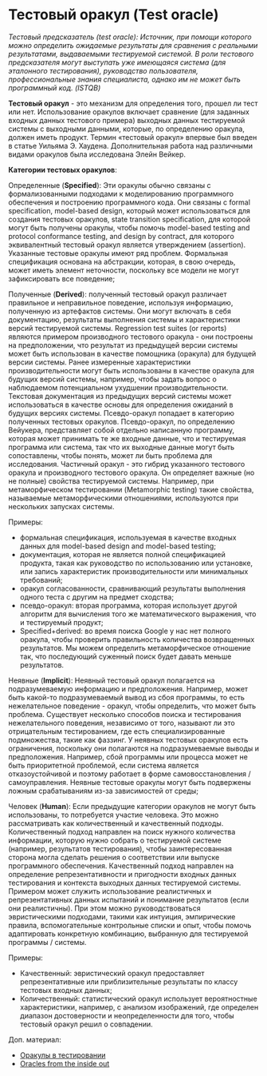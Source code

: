# Тестовый оракул (Test oracle)

_Тестовый предсказатель (test oracle): Источник, при помощи которого можно определить ожидаемые результаты для сравнения с реальными результатами, выдаваемыми тестируемой системой. В роли тестового предсказателя могут выступать уже имеющаяся система (для эталонного тестирования), руководство пользователя, профессиональные знания специалиста, однако им не может быть программный код. (ISTQB)_

**Тестовый оракул** - это механизм для определения того, прошел ли тест или нет. Использование оракулов включает сравнение (для заданных входных данных тестового примера) выходных данных тестируемой системы с выходными данными, которые, по определению оракула, должен иметь продукт. Термин «тестовый оракул» впервые был введен в статье Уильяма Э. Хаудена. Дополнительная работа над различными видами оракулов была исследована Элейн Вейкер.

**Категории тестовых оракулов**:

Определенные (**Specified**): Эти оракулы обычно связаны с формализованными подходами к моделированию программного обеспечения и построению программного кода. Они связаны с formal specification, model-based design, который может использоваться для создания тестовых оракулов, state transition specification, для которой могут быть получены оракулы, чтобы помочь model-based testing and protocol conformance testing, and design by contract, для которого эквивалентный тестовый оракул является утверждением (assertion). Указанные тестовые оракулы имеют ряд проблем. Формальная спецификация основана на абстракции, которая, в свою очередь, может иметь элемент неточности, поскольку все модели не могут зафиксировать все поведение;

Полученные (**Derived**): полученный тестовый оракул различает правильное и неправильное поведение, используя информацию, полученную из артефактов системы. Они могут включать в себя документацию, результаты выполнения системы и характеристики версий тестируемой системы. Regression test suites (or reports) являются примером производного тестового оракула - они построены на предположении, что результат из предыдущей версии системы может быть использован в качестве помощника (оракула) для будущей версии системы. Ранее измеренные характеристики производительности могут быть использованы в качестве оракула для будущих версий системы, например, чтобы задать вопрос о наблюдаемом потенциальном ухудшении производительности. Текстовая документация из предыдущих версий системы может использоваться в качестве основы для определения ожиданий в будущих версиях системы. Псевдо-оракул попадает в категорию полученных тестовых оракулов. Псевдо-оракул, по определению Вейукера, представляет собой отдельно написанную программу, которая может принимать те же входные данные, что и тестируемая программа или система, так что их выходные данные могут быть сопоставлены, чтобы понять, может ли быть проблема для исследования. Частичный оракул - это гибрид указанного тестового оракула и производного тестового оракула. Он определяет важные (но не полные) свойства тестируемой системы. Например, при метаморфическом тестировании (Metamorphic testing) такие свойства, называемые метаморфическими отношениями, используются при нескольких запусках системы.

Примеры:

* формальная спецификация, используемая в качестве входных данных для model-based design and model-based testing;
* документация, которая не является полной спецификацией продукта, такая как руководство по использованию или установке, или запись характеристик производительности или минимальных требований;
* оракул согласованности, сравнивающий результаты выполнения одного теста с другим на предмет сходства;
* псевдо-оракул: вторая программа, которая использует другой алгоритм для вычисления того же математического выражения, что и тестируемый продукт;
* Specified+derived: во время поиска Google у нас нет полного оракула, чтобы проверить правильность количества возвращенных результатов. Мы можем определить метаморфическое отношение так, что последующий суженный поиск будет давать меньше результатов.

Неявные (**Implicit**): Неявный тестовый оракул полагается на подразумеваемую информацию и предположения. Например, может быть какой-то подразумеваемый вывод из сбоя программы, то есть нежелательное поведение - оракул, чтобы определить, что может быть проблема. Существует несколько способов поиска и тестирования нежелательного поведения, независимо от того, называют ли это отрицательным тестированием, где есть специализированные подмножества, такие как фаззинг. У неявных тестовых оракулов есть ограничения, поскольку они полагаются на подразумеваемые выводы и предположения. Например, сбой программы или процесса может не быть приоритетной проблемой, если система является отказоустойчивой и поэтому работает в форме самовосстановления / самоуправления. Неявные тестовые оракулы могут быть подвержены ложным срабатываниям из-за зависимостей от среды;

Человек (**Human**): Если предыдущие категории оракулов не могут быть использованы, то потребуется участие человека. Это можно рассматривать как количественный и качественный подходы. Количественный подход направлен на поиск нужного количества информации, которую нужно собрать о тестируемой системе (например, результатов тестирования), чтобы заинтересованная сторона могла сделать решения о соответствии или выпуске программного обеспечения. Качественный подход направлен на определение репрезентативности и пригодности входных данных тестирования и контекста выходных данных тестируемой системы. Примером может служить использование реалистичных и репрезентативных данных испытаний и понимание результатов (если они реалистичны). При этом можно руководствоваться эвристическими подходами, такими как интуиция, эмпирические правила, вспомогательные контрольные списки и опыт, чтобы помочь адаптировать конкретную комбинацию, выбранную для тестируемой программы / системы.

Примеры:

* Качественный: эвристический оракул предоставляет репрезентативные или приблизительные результаты по классу тестовых входных данных;
* Количественный: статистический оракул использует вероятностные характеристики, например, с анализом изображений, где определен диапазон достоверности и неопределенности для того, чтобы тестовый оракул решил о совпадении.

Доп. материал:

* [Оракулы в тестировании](https://telegra.ph/Orakuly-v-testirovanii-10-17)
* [Oracles from the inside out](https://www.developsense.com/blog/2015/09/oracles-from-the-inside-out/)

